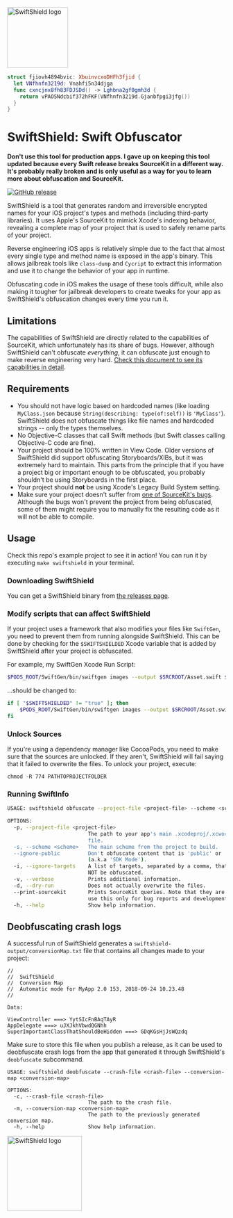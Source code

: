 <img src="http://i.imgur.com/0ksj7Gh.png" alt="SwiftShield logo" height="140" >

```swift
struct fjiovh4894bvic: XbuinvcxoDHFh3fjid {
  let VNfhnfn3219d: Vnahfi5n34djga
  func cxncjnx8fh83FDJSDd() -> Lghbna2gf0gmh3d {
    return vPAOSNdcbif372hFKF(VNfhnfn3219d.Gjanbfpgi3jfg())
  }
}
```

# SwiftShield: Swift Obfuscator

**Don't use this tool for production apps. I gave up on keeping this tool updated because every Swift release breaks SourceKit in a different way. It's probably really broken and is only useful as a way for you to learn more about obfuscation and SourceKit.**

[![GitHub release](https://img.shields.io/github/tag/rockbruno/swiftshield.svg)](https://github.com/rockbruno/swiftshield/releases)

SwiftShield is a tool that generates random and irreversible encrypted names for your iOS project's types and methods (including third-party libraries). It uses Apple's SourceKit to mimick Xcode's indexing behavior, revealing a complete map of your project that is used to safely rename parts of your project. 

Reverse engineering iOS apps is relatively simple due to the fact that almost every single type and method name is exposed in the app's binary. This allows jailbreak tools like `class-dump` and `Cycript` to extract this information and use it to change the behavior of your app in runtime. 

Obfuscating code in iOS makes the usage of these tools difficult, while also making it tougher for jailbreak developers to create tweaks for your app as SwiftShield's obfuscation changes every time you run it.

## Limitations

The capabilities of SwiftShield are directly related to the capabilities of SourceKit, which unfortunately has its share of bugs. However, although SwiftShield can't obfuscate *everything*, it can obfuscate just enough to make reverse engineering very hard. [Check this document to see its capabilities in detail](SOURCEKITISSUES.md).

## Requirements

- You should not have logic based on hardcoded names (like loading `MyClass.json` because `String(describing: type(of:self))` is `'MyClass'`). SwiftShield does not obfuscate things like file names and hardcoded strings -- only the types themselves.
- No Objective-C classes that call Swift methods (but Swift classes calling Objective-C code are fine).
- Your project should be 100% written in View Code. Older versions of SwiftShield did support obfuscating Storyboards/XIBs, but it was extremely hard to maintain. This parts from the principle that if you have a project big or important enough to be obfuscated, you probably shouldn't be using Storyboards in the first place.
- Your project should **not** be using Xcode's Legacy Build System setting.
- Make sure your project doesn't suffer from [one of SourceKit's bugs](SOURCEKITISSUES.md). Although the bugs won't prevent the project from being obfuscated, some of them might require you to manually fix the resulting code as it will not be able to compile.

## Usage

Check this repo's example project to see it in action! You can run it by executing `make swiftshield` in your terminal.

### Downloading SwiftShield

You can get a SwiftShield binary from [the releases page](https://github.com/rockbruno/swiftshield/releases).

### Modify scripts that can affect SwiftShield

If your project uses a framework that also modifies your files like `SwiftGen`, you need to prevent them from running alongside SwiftShield. This can be done by checking for the `$SWIFTSHIELDED` Xcode variable that is added by SwiftShield after your project is obfuscated.

For example, my SwiftGen Xcode Run Script:

```bash
$PODS_ROOT/SwiftGen/bin/swiftgen images --output $SRCROOT/Asset.swift $SRCROOT/Assets.xcassets
```
...should be changed to:

```bash
if [ "$SWIFTSHIELDED" != "true" ]; then
    $PODS_ROOT/SwiftGen/bin/swiftgen images --output $SRCROOT/Asset.swift $SRCROOT/Assets.xcassets
fi
```

### Unlock Sources

If you're using a dependency manager like CocoaPods, you need to make sure that the sources are unlocked. If they aren't, SwiftShield will fail saying that it failed to overwrite the files. To unlock your project, execute:

`chmod -R 774 PATHTOPROJECTFOLDER`

### Running SwiftInfo

```bash
USAGE: swiftshield obfuscate --project-file <project-file> --scheme <scheme> [--ignore-public] [--ignore-targets] [--verbose] [--dry-run] [--print-sourcekit]

OPTIONS:
  -p, --project-file <project-file>
                          The path to your app's main .xcodeproj/.xcworkspace
                          file. 
  -s, --scheme <scheme>   The main scheme from the project to build. 
  --ignore-public         Don't obfuscate content that is 'public' or 'open'
                          (a.k.a 'SDK Mode'). 
  -i, --ignore-targets    A list of targets, separated by a comma, that should
                          NOT be obfuscated. 
  -v, --verbose           Prints additional information. 
  -d, --dry-run           Does not actually overwrite the files. 
  --print-sourcekit       Prints SourceKit queries. Note that they are huge, so
                          use this only for bug reports and development! 
  -h, --help              Show help information.
```

## Deobfuscating crash logs

A successful run of SwiftShield generates a `swiftshield-output/conversionMap.txt` file that contains all changes made to your project:

```
//
//  SwiftShield
//  Conversion Map
//  Automatic mode for MyApp 2.0 153, 2018-09-24 10.23.48
//

Data:

ViewController ===> YytSIcFnBAqTAyR
AppDelegate ===> uJXJkhVbwdQGNhh
SuperImportantClassThatShouldBeHidden ===> GDqKGsHjJsWQzdq
```

Make sure to store this file when you publish a release, as it can be used to deobfuscate crash logs from the app that generated it through SwiftShield's `deobfuscate` subcommand.

```
USAGE: swiftshield deobfuscate --crash-file <crash-file> --conversion-map <conversion-map>

OPTIONS:
  -c, --crash-file <crash-file>
                          The path to the crash file. 
  -m, --conversion-map <conversion-map>
                          The path to the previously generated conversion map. 
  -h, --help              Show help information.
```

<img src="https://i.imgur.com/qMKy84P.png" alt="SwiftShield logo" height="172">
